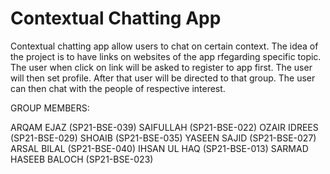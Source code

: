 # Contextual Chatting App
Contextual chatting app allow users to chat on certain context.
The idea of the project is to have links on websites of the app rfegarding specific topic.
The user when click on link will be asked to register to app first.
The user will then set profile.
After that user will be directed to that group.
The user can then chat with the people of respective interest.

GROUP MEMBERS:

ARQAM EJAZ (SP21-BSE-039)
SAIFULLAH (SP21-BSE-022)
OZAIR IDREES (SP21-BSE-029)
SHOAIB (SP21-BSE-035)
YASEEN SAJID (SP21-BSE-027)
ARSAL BILAL (SP21-BSE-040)
IHSAN UL HAQ (SP21-BSE-013)
SARMAD HASEEB BALOCH (SP21-BSE-023)

